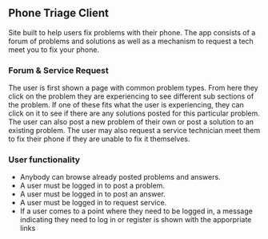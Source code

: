 
## Phone Triage Client

Site built to help users fix problems with their phone.
The app consists of a forum of problems and solutions as well as a mechanism to request a tech meet you to fix your phone.

### Forum & Service Request

The user is first shown a page with common problem types. From here they click on the problem they are experiencing to see different sub sections of the problem. If one of these fits what the user is experiencing, they can click on it to see if there are any solutions posted for this particular problem. The user can also post a new problem of their own or post a solution to an existing problem. The user may also request a service technician meet them to fix their phone if they are unable to fix it themselves.

### User functionality

* Anybody can browse already posted problems and answers. 
* A user must be logged in to post a problem.
* A user must be logged in to post an answer. 
* A user must be logged in to request service.
* If a user comes to a point where they need to be logged in, a message indicating they need to log in or register is shown with the apporpriate links